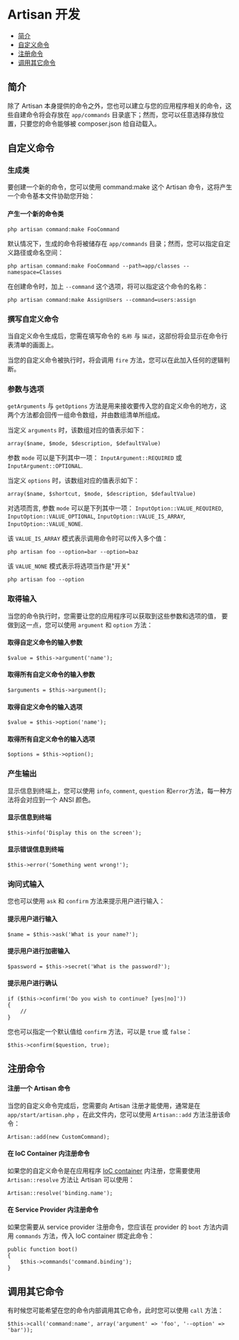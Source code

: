 # Artisan 开发

- [简介](#introduction)
- [自定义命令](#building-a-command)
- [注册命令](#registering-commands)
- [调用其它命令](#calling-other-commands)

<a name="introduction"></a>
## 简介

除了 Artisan 本身提供的命令之外，您也可以建立与您的应用程序相关的命令，这些自建命令将会存放在 `app/commands` 目录底下；然而，您可以任意选择存放位置，只要您的命令能够被 composer.json 给自动载入。

<a name="building-a-command"></a>
## 自定义命令

### 生成类

要创建一个新的命令，您可以使用 command:make 这个 Artisan 命令，这将产生一个命令基本文件协助您开始：

#### 产生一个新的命令类

	php artisan command:make FooCommand

默认情况下，生成的命令将被储存在 `app/commands` 目录；然而，您可以指定自定义路径或命名空间：

	php artisan command:make FooCommand --path=app/classes --namespace=Classes

在创建命令时，加上 `--command` 这个选项，将可以指定这个命令的名称：

	php artisan command:make AssignUsers --command=users:assign

### 撰写自定义命令

当自定义命令生成后，您需在填写命令的 `名称` 与 `描述`，这部份将会显示在命令行表清单的画面上。

当您的自定义命令被执行时，将会调用 `fire` 方法，您可以在此加入任何的逻辑判断。

### 参数与选项

`getArguments` 与 `getOptions` 方法是用来接收要传入您的自定义命令的地方，这两个方法都会回传一组命令数组，并由数组清单所组成。

当定义 `arguments` 时，该数组对应的值表示如下：

	array($name, $mode, $description, $defaultValue)

参数 `mode` 可以是下列其中一项： `InputArgument::REQUIRED` 或 `InputArgument::OPTIONAL`.

当定义 `options` 时，该数组对应的值表示如下：

	array($name, $shortcut, $mode, $description, $defaultValue)

对选项而言, 参数 `mode` 可以是下列其中一项： `InputOption::VALUE_REQUIRED`, `InputOption::VALUE_OPTIONAL`, `InputOption::VALUE_IS_ARRAY`, `InputOption::VALUE_NONE`.

该 `VALUE_IS_ARRAY` 模式表示调用命令时可以传入多个值：

	php artisan foo --option=bar --option=baz

该 `VALUE_NONE` 模式表示将选项当作是"开关"

	php artisan foo --option

### 取得输入

当您的命令执行时，您需要让您的应用程序可以获取到这些参数和选项的值，
要做到这一点，您可以使用 `argument` 和 `option` 方法：

#### 取得自定义命令的输入参数

	$value = $this->argument('name');

#### 取得所有自定义命令的输入参数

	$arguments = $this->argument();

#### 取得自定义命令的输入选项

	$value = $this->option('name');

#### 取得所有自定义命令的输入选项

	$options = $this->option();

### 产生输出

显示信息到终端上，您可以使用 `info`, `comment`, `question` 和`error`方法，每一种方法将会对应到一个 ANSI 颜色。

#### 显示信息到终端

	$this->info('Display this on the screen');

#### 显示错误信息到终端

	$this->error('Something went wrong!');

### 询问式输入

您也可以使用 `ask` 和 `confirm` 方法来提示用户进行输入：

#### 提示用户进行输入

	$name = $this->ask('What is your name?');

#### 提示用户进行加密输入

	$password = $this->secret('What is the password?');

#### 提示用户进行确认

	if ($this->confirm('Do you wish to continue? [yes|no]'))
	{
		//
	}

您也可以指定一个默认值给 `confirm` 方法，可以是 `true` 或 `false`：

	$this->confirm($question, true);

<a name="registering-commands"></a>
## 注册命令

#### 注册一个 Artisan 命令

当您的自定义命令完成后，您需要向 Artisan 注册才能使用，通常是在 `app/start/artisan.php` ，在此文件内，您可以使用 `Artisan::add` 方法注册该命令：

	Artisan::add(new CustomCommand);

#### 在 IoC Container 内注册命令

如果您的自定义命令是在应用程序 [IoC container](/docs/ioc) 内注册，您需要使用 `Artisan::resolve` 方法让 Artisan 可以使用：

	Artisan::resolve('binding.name');

#### 在 Service Provider 内注册命令

如果您需要从 service provider 注册命令，您应该在 provider 的  `boot` 方法内调用 `commands` 方法，传入 IoC container 绑定此命令：

	public function boot()
	{
		$this->commands('command.binding');
	}

<a name="calling-other-commands"></a>
## 调用其它命令

有时候您可能希望在您的命令内部调用其它命令，此时您可以使用 `call` 方法：

	$this->call('command:name', array('argument' => 'foo', '--option' => 'bar'));
